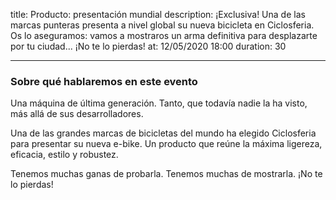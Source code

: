 title: Producto: presentación mundial
description: ¡Exclusiva! Una de las marcas punteras presenta a nivel global su nueva bicicleta en Ciclosferia. Os lo aseguramos: vamos a mostraros un arma definitiva para desplazarte por tu ciudad... ¡No te lo pierdas!
at: 12/05/2020 18:00
duration: 30

----
### Sobre qué hablaremos en este evento

Una máquina de última generación. Tanto, que todavía nadie la ha visto, más allá de sus desarrolladores. 

Una de las grandes marcas de bicicletas del mundo ha elegido Ciclosferia para presentar su nueva e-bike. Un producto que reúne la máxima ligereza, eficacia, estilo y robustez. 

Tenemos muchas ganas de probarla. Tenemos muchas de mostrarla. ¡No te lo pierdas!
